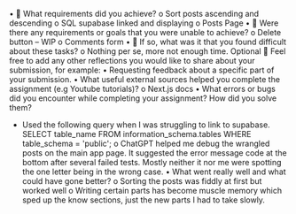 •	🎯 What requirements did you achieve?
o	Sort posts ascending and descending
o	SQL supabase linked and displaying
o	Posts Page
•	🎯 Were there any requirements or goals that you were unable to achieve?
o	Delete button – WIP
o	Comments form
•	🎯 If so, what was it that you found difficult about these tasks?
o	Nothing per se, more not enough time. 
Optional
🏹 Feel free to add any other reflections you would like to share about your submission, for example:
•	Requesting feedback about a specific part of your submission.
•	What useful external sources helped you complete the assignment (e.g Youtube tutorials)?
o	Next.js docs
•	What errors or bugs did you encounter while completing your assignment? How did you solve them?
- Used the following query when I was struggling to link to supabase.
SELECT table_name FROM information_schema.tables WHERE table_schema = 'public';
o	ChatGPT helped me debug the wrangled posts on the main app page. It suggested the error message code at the bottom after several failed tests. Mostly neither it nor me were spotting the one letter being in the wrong case. 
•	What went really well and what could have gone better?
o	Sorting the posts was fiddly at first but worked well
o	Writing certain parts has become muscle memory which sped up the know sections, just the new parts I had to take slowly. 



